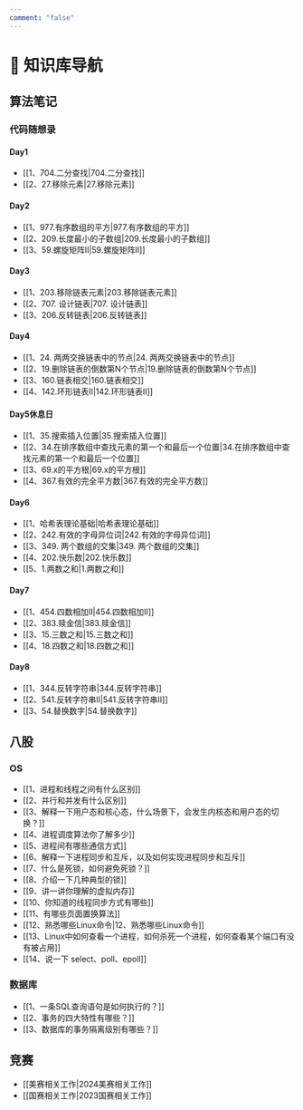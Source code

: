 ```yaml
---
comment: "false"
---
```

# 📒 知识库导航



## 算法笔记
### 代码随想录
#### Day1
- [[1、704.二分查找|704.二分查找]]
- [[2、27.移除元素|27.移除元素]]
#### Day2
- [[1、977.有序数组的平方|977.有序数组的平方]]
- [[2、209.长度最小的子数组|209.长度最小的子数组]]
- [[3、59.螺旋矩阵II|59.螺旋矩阵II]]
#### Day3
- [[1、203.移除链表元素|203.移除链表元素]]
- [[2、707. 设计链表|707. 设计链表]]
- [[3、206.反转链表|206.反转链表]]

#### Day4
- [[1、24. 两两交换链表中的节点|24. 两两交换链表中的节点]]
- [[2、19.删除链表的倒数第N个节点|19.删除链表的倒数第N个节点]]
- [[3、160.链表相交|160.链表相交]]
- [[4、142.环形链表II|142.环形链表II]]

#### Day5休息日
- [[1、35.搜索插入位置|35.搜索插入位置]]
- [[2、34.在排序数组中查找元素的第一个和最后一个位置|34.在排序数组中查找元素的第一个和最后一个位置]]
- [[3、69.x的平方根|69.x的平方根]]
- [[4、367.有效的完全平方数|367.有效的完全平方数]]

#### Day6
- [[1、哈希表理论基础|哈希表理论基础]]
- [[2、242.有效的字母异位词|242.有效的字母异位词]]
- [[3、349. 两个数组的交集|349. 两个数组的交集]]
- [[4、202.快乐数|202.快乐数]]
- [[5、1.两数之和|1.两数之和]]

#### Day7
- [[1、454.四数相加Ⅱ|454.四数相加Ⅱ]]
- [[2、383.赎金信|383.赎金信]]
- [[3、15.三数之和|15.三数之和]]
- [[4、18.四数之和|18.四数之和]]

#### Day8
- [[1、344.反转字符串|344.反转字符串]]
- [[2、541.反转字符串Ⅱ|541.反转字符串Ⅱ]]
- [[3、54.替换数字|54.替换数字]]

## 八股

### OS
- [[1、进程和线程之间有什么区别]]
- [[2、并行和并发有什么区别]]
- [[3、解释一下用户态和核心态，什么场景下，会发生内核态和用户态的切换？]]
- [[4、进程调度算法你了解多少]]
- [[5、进程间有哪些通信方式]]
- [[6、解释一下进程同步和互斥，以及如何实现进程同步和互斥]]
- [[7、什么是死锁，如何避免死锁？]]
- [[8、介绍一下几种典型的锁]]
- [[9、讲一讲你理解的虚拟内存]]
- [[10、你知道的线程同步方式有哪些]]
- [[11、有哪些页面置换算法]]
- [[12、熟悉哪些Linux命令|12、熟悉哪些Linux命令]]
- [[13、Linux中如何查看一个进程，如何杀死一个进程，如何查看某个端口有没有被占用]]
- [[14、说一下 select、poll、epoll]]

### 数据库
- [[1、一条SQL查询语句是如何执行的？]]
- [[2、事务的四大特性有哪些？]]
- [[3、数据库的事务隔离级别有哪些？]]

## 竞赛

- [[美赛相关工作|2024美赛相关工作]]
- [[国赛相关工作|2023国赛相关工作]]